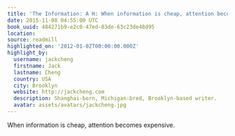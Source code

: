 ```yaml
---
title: 'The Information: A H: When information is cheap, attention becomes expensive.'
date: 2015-11-08 04:55:00 UTC
book_uuid: 484271b9-e2c0-47ed-83de-63c23de48d95
location: 
source: readmill
highlighted_on: '2012-01-02T00:00:00.000Z'
highlight_by:
  username: jackcheng
  firstname: Jack
  lastname: Cheng
  country: USA
  city: Brooklyn
  website: http://jackcheng.com
  description: Shanghai-born, Michigan-bred, Brooklyn-based writer.
  avatar: assets/avatars/jackcheng.jpg
---
```


When information is cheap, attention becomes expensive.